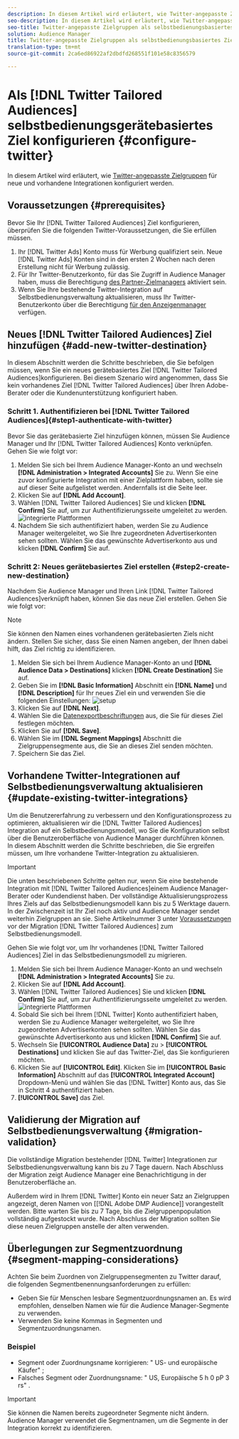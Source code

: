 ```yaml
---
description: In diesem Artikel wird erläutert, wie Twitter-angepasste Zielgruppen für neue und vorhandene Integrationen konfiguriert werden.
seo-description: In diesem Artikel wird erläutert, wie Twitter-angepasste Zielgruppen für neue und vorhandene Integrationen konfiguriert werden.
seo-title: Twitter-angepasste Zielgruppen als selbstbedienungsbasiertes Ziel konfigurieren
solution: Audience Manager
title: Twitter-angepasste Zielgruppen als selbstbedienungsbasiertes Ziel konfigurieren
translation-type: tm+mt
source-git-commit: 2ca6ed86922af2dbdfd268551f101e58c8356579

---
```



# Als [!DNL Twitter Tailored Audiences] selbstbedienungsgerätebasiertes Ziel konfigurieren {#configure-twitter}

In diesem Artikel wird erläutert, wie [Twitter-angepasste Zielgruppen](https://business.twitter.com/en/targeting/tailored-audiences.html) für neue und vorhandene Integrationen konfiguriert werden.

## Voraussetzungen {#prerequisites}

Bevor Sie Ihr [!DNL Twitter Tailored Audiences] Ziel konfigurieren, überprüfen Sie die folgenden Twitter-Voraussetzungen, die Sie erfüllen müssen.

1. Ihr [!DNL Twitter Ads] Konto muss für Werbung qualifiziert sein. Neue [!DNL Twitter Ads] Konten sind in den ersten 2 Wochen nach deren Erstellung nicht für Werbung zulässig.
2. Für Ihr Twitter-Benutzerkonto, für das Sie Zugriff in Audience Manager haben, muss die Berechtigung [des Partner-Zielmanagers](https://business.twitter.com/en/help/troubleshooting/multi-user-login-faq.html#accesslevels) aktiviert sein.
3. Wenn Sie Ihre bestehende Twitter-Integration auf Selbstbedienungsverwaltung [](#update-existing-twitter-integrations)aktualisieren, muss Ihr Twitter-Benutzerkonto über die Berechtigung [für den Anzeigenmanager](https://business.twitter.com/en/help/troubleshooting/multi-user-login-faq.html#accesslevels) verfügen.

## Neues [!DNL Twitter Tailored Audiences] Ziel hinzufügen {#add-new-twitter-destination}

In diesem Abschnitt werden die Schritte beschrieben, die Sie befolgen müssen, wenn Sie ein neues gerätebasiertes Ziel [!DNL Twitter Tailored Audiences]konfigurieren. Bei diesem Szenario wird angenommen, dass Sie kein vorhandenes Ziel [!DNL Twitter Tailored Audiences] über Ihren Adobe-Berater oder die Kundenunterstützung konfiguriert haben.

### Schritt 1. Authentifizieren bei [!DNL Twitter Tailored Audiences]{#step1-authenticate-with-twitter}

Bevor Sie das gerätebasierte Ziel hinzufügen können, müssen Sie Audience Manager und Ihr [!DNL Twitter Tailored Audiences] Konto verknüpfen. Gehen Sie wie folgt vor:

1. Melden Sie sich bei Ihrem Audience Manager-Konto an und wechseln **[!DNL Administration > Integrated Accounts]** Sie zu. Wenn Sie eine zuvor konfigurierte Integration mit einer Zielplattform haben, sollte sie auf dieser Seite aufgelistet werden. Andernfalls ist die Seite leer.
2. Klicken Sie auf **[!DNL Add Account]**.
3. Wählen [!DNL Twitter Tailored Audiences] Sie und klicken **[!DNL Confirm]** Sie auf, um zur Authentifizierungsseite umgeleitet zu werden. ![integrierte Plattformen](assets/dbd-integrated-platforms.png)
4. Nachdem Sie sich authentifiziert haben, werden Sie zu Audience Manager weitergeleitet, wo Sie Ihre zugeordneten Advertiserkonten sehen sollten. Wählen Sie das gewünschte Advertiserkonto aus und klicken **[!DNL Confirm]** Sie auf.

### Schritt 2: Neues gerätebasiertes Ziel erstellen {#step2-create-new-destination}

Nachdem Sie Audience Manager und Ihren Link [!DNL Twitter Tailored Audiences]verknüpft haben, können Sie das neue Ziel erstellen. Gehen Sie wie folgt vor:

>[!NOTE]
>
>Sie können den Namen eines vorhandenen gerätebasierten Ziels nicht ändern. Stellen Sie sicher, dass Sie einen Namen angeben, der Ihnen dabei hilft, das Ziel richtig zu identifizieren.

1. Melden Sie sich bei Ihrem Audience Manager-Konto an und **[!DNL Audience Data > Destinations]** klicken **[!DNL Create Destination]** Sie auf.
2. Geben Sie im **[!DNL Basic Information]** Abschnitt ein **[!DNL Name]** und **[!DNL Description]** für Ihr neues Ziel ein und verwenden Sie die folgenden Einstellungen: ![setup](assets/dbd-new-basic.png)
3. Klicken Sie auf **[!DNL Next]**.
4. Wählen Sie die [Datenexportbeschriftungen](/help/using/features/data-export-controls.md#controls-labels) aus, die Sie für dieses Ziel festlegen möchten.
5. Klicken Sie auf **[!DNL Save]**.
6. Wählen Sie im **[!DNL Segment Mappings]** Abschnitt die Zielgruppensegmente aus, die Sie an dieses Ziel senden möchten.
7. Speichern Sie das Ziel.

## Vorhandene Twitter-Integrationen auf Selbstbedienungsverwaltung aktualisieren {#update-existing-twitter-integrations}

Um die Benutzererfahrung zu verbessern und den Konfigurationsprozess zu optimieren, aktualisieren wir die [!DNL Twitter Tailored Audiences] Integration auf ein Selbstbedienungsmodell, wo Sie die Konfiguration selbst über die Benutzeroberfläche von Audience Manager durchführen können. In diesem Abschnitt werden die Schritte beschrieben, die Sie ergreifen müssen, um Ihre vorhandene Twitter-Integration zu aktualisieren.

>[!IMPORTANT]
>
>Die unten beschriebenen Schritte gelten nur, wenn Sie eine bestehende Integration mit [!DNL Twitter Tailored Audiences]einem Audience Manager-Berater oder Kundendienst haben. Der vollständige Aktualisierungsprozess Ihres Ziels auf das Selbstbedienungsmodell kann bis zu 5 Werktage dauern. In der Zwischenzeit ist Ihr Ziel noch aktiv und Audience Manager sendet weiterhin Zielgruppen an sie.
> Siehe Artikelnummer 3 unter [Voraussetzungen](#prerequisites) vor der Migration [!DNL Twitter Tailored Audiences] zum Selbstbedienungsmodell.

Gehen Sie wie folgt vor, um Ihr vorhandenes [!DNL Twitter Tailored Audiences] Ziel in das Selbstbedienungsmodell zu migrieren.

1. Melden Sie sich bei Ihrem Audience Manager-Konto an und wechseln **[!DNL Administration > Integrated Accounts]** Sie zu.
1. Klicken Sie auf **[!DNL Add Account]**.
1. Wählen [!DNL Twitter Tailored Audiences] Sie und klicken **[!DNL Confirm]** Sie auf, um zur Authentifizierungsseite umgeleitet zu werden. ![integrierte Plattformen](assets/dbd-integrated-platforms.png)
1. Sobald Sie sich bei Ihrem [!DNL Twitter] Konto authentifiziert haben, werden Sie zu Audience Manager weitergeleitet, wo Sie Ihre zugeordneten Advertiserkonten sehen sollten. Wählen Sie das gewünschte Advertiserkonto aus und klicken **[!DNL Confirm]** Sie auf.
1. Wechseln Sie **[!UICONTROL Audience Data]** zu &gt; **[!UICONTROL Destinations]** und klicken Sie auf das Twitter-Ziel, das Sie konfigurieren möchten.
1. Klicken Sie auf **[!UICONTROL Edit]**. Klicken Sie im **[!UICONTROL Basic Information]** Abschnitt auf das **[!UICONTROL Integrated Account]** Dropdown-Menü und wählen Sie das [!DNL Twitter] Konto aus, das Sie in Schritt 4 authentifiziert haben.
1. **[!UICONTROL Save]** das Ziel.

## Validierung der Migration auf Selbstbedienungsverwaltung {#migration-validation}

Die vollständige Migration bestehender [!DNL Twitter] Integrationen zur Selbstbedienungsverwaltung kann bis zu 7 Tage dauern. Nach Abschluss der Migration zeigt Audience Manager eine Benachrichtigung in der Benutzeroberfläche an.

Außerdem wird in Ihrem [!DNL Twitter] Konto ein neuer Satz an Zielgruppen angezeigt, deren Namen von [[!DNL Adobe DMP Audience]] vorangestellt werden. Bitte warten Sie bis zu 7 Tage, bis die Zielgruppenpopulation vollständig aufgestockt wurde. Nach Abschluss der Migration sollten Sie diese neuen Zielgruppen anstelle der alten verwenden.

## Überlegungen zur Segmentzuordnung {#segment-mapping-considerations}

Achten Sie beim Zuordnen von Zielgruppensegmenten zu Twitter darauf, die folgenden Segmentbenennungsanforderungen zu erfüllen:

* Geben Sie für Menschen lesbare Segmentzuordnungsnamen an. Es wird empfohlen, denselben Namen wie für die Audience Manager-Segmente zu verwenden.
* Verwenden Sie keine Kommas in Segmenten und Segmentzuordnungsnamen.

### Beispiel 

* Segment oder Zuordnungsname korrigieren: " US- und europäische Käufer" ;
* Falsches Segment oder Zuordnungsname: " US, Europäische 5 h 0 pP 3 rs" .

>[!IMPORTANT]
>
>Sie können die Namen bereits zugeordneter Segmente nicht ändern. Audience Manager verwendet die Segmentnamen, um die Segmente in der Integration korrekt zu identifizieren.
